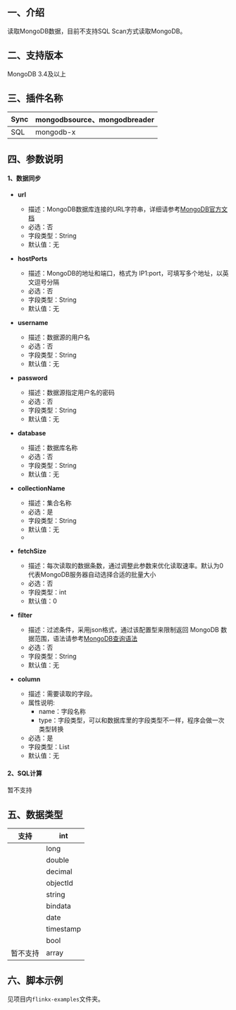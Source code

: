 ## 一、介绍
读取MongoDB数据，目前不支持SQL Scan方式读取MongoDB。


## 二、支持版本
MongoDB 3.4及以上


## 三、插件名称
| Sync | mongodbsource、mongodbreader |
| --- | --- |
| SQL | mongodb-x |



## 四、参数说明
#### 1、数据同步

- **url**
    - 描述：MongoDB数据库连接的URL字符串，详细请参考[MongoDB官方文档](https://docs.mongodb.com/manual/reference/connection-string/)
    - 必选：否
    - 字段类型：String
    - 默认值：无



- **hostPorts**
    - 描述：MongoDB的地址和端口，格式为 IP1:port，可填写多个地址，以英文逗号分隔
    - 必选：否
    - 字段类型：String
    - 默认值：无



- **username**
    - 描述：数据源的用户名
    - 必选：否
    - 字段类型：String
    - 默认值：无



- **password**
    - 描述：数据源指定用户名的密码
    - 必选：否
    - 字段类型：String
    - 默认值：无



- **database**
    - 描述：数据库名称
    - 必选：否
    - 字段类型：String
    - 默认值：无



- **collectionName**
    - 描述：集合名称
    - 必选：是
    - 字段类型：String
    - 默认值：无
    -

- **fetchSize**
    - 描述：每次读取的数据条数，通过调整此参数来优化读取速率。默认为0代表MongoDB服务器自动选择合适的批量大小
    - 必选：否
    - 字段类型：int
    - 默认值：0



- **filter**
    - 描述：过滤条件，采用json格式，通过该配置型来限制返回 MongoDB 数据范围，语法请参考[MongoDB查询语法](https://docs.mongodb.com/manual/crud/#read-operations)
    - 必选：否
    - 字段类型：String
    - 默认值：无



- **column**
    - 描述：需要读取的字段。
    - 属性说明:
        - name：字段名称
        - type：字段类型，可以和数据库里的字段类型不一样，程序会做一次类型转换
    - 必选：是
    - 字段类型：List
    - 默认值：无
#### 2、SQL计算
暂不支持
## 五、数据类型
| 支持 | int |
| --- | --- |
|  | long |
|  | double |
|  | decimal |
|  | objectId |
|  | string |
|  | bindata |
|  | date |
|  | timestamp |
|  | bool |
| 暂不支持 | array |

## 六、脚本示例
见项目内`flinkx-examples`文件夹。
